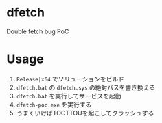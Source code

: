 # dfetch
Double fetch bug PoC

# Usage

1. `Release|x64` でソリューションをビルド
2. `dfetch.bat` の `dfetch.sys` の絶対パスを書き換える
3. `dfetch.bat` を実行してサービスを起動
4. `dfetch-poc.exe` を実行する
5. うまくいけばTOCTTOUを起こしてクラッシュする
